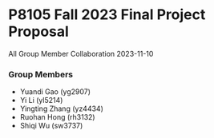 P8105 Fall 2023 Final Project Proposal
================
All Group Member Collaboration
2023-11-10

### Group Members

- Yuandi Gao (yg2907)
- Yi Li (yl5214)
- Yingting Zhang (yz4434)
- Ruohan Hong (rh3132)
- Shiqi Wu (sw3737)
